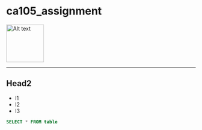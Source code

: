 # ca105_assignment

<img
  src="https://media.npr.org/assets/img/2017/09/12/macaca_nigra_self-portrait-3e0070aa19a7fe36e802253048411a38f14a79f8-s900-c85.webp"
  alt="Alt text"
  title="Optional title"
  style="display: inline-block; margin: 0 auto;width: 100px;height:100px">
<hr>

## Head2
 - l1
 - l2
 - l3

```sql
SELECT * FROM table
```
